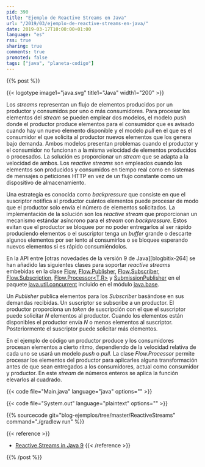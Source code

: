 ```yaml
---
pid: 390
title: "Ejemplo de Reactive Streams en Java"
url: "/2019/03/ejemplo-de-reactive-streams-en-java/"
date: 2019-03-17T10:00:00+01:00
language: "es"
rss: true
sharing: true
comments: true
promoted: false
tags: ["java", "planeta-codigo"]
---
```


{{% post %}}

{{< logotype image1="java.svg" title1="Java" width1="200" >}}

Los _streams_ representan un flujo de elementos producidos por un productor y consumidos por uno o más consumidores. Para procesar los elementos del _stream_ se pueden emplear dos modelos, el modelo _push_ donde el productor produce elementos para el consumidor que es avisado cuando hay un nuevo elemento disponible y el modelo _pull_ en el que es el consumidor el que solicita al productor nuevos elementos que los genera bajo demanda. Ambos modelos presentan problemas cuando el productor y el consumidor no funcionan a la misma velocidad de elementos producidos o procesados. La solución es proporcionar un _stream_ que se adapta a la velocidad de ambos. Los _reactive streams_ son empleados cuando los elementos son producidos y consumidos en tiempo real como en sistemas de mensajes o peticiones HTTP en vez de un flujo constante como un dispositivo de almacenamiento.

Una estrategia es conocida como _backpressure_ que consiste en que el suscriptor notifica al productor cuántos elementos puede procesar de modo que el productor solo envía el número de elementos solicitados. La implementación de la solución son los _reactive stream_ que proporcionan un mecanismo estándar asíncrono para el _stream_ con _backpressure_. Estos evitan que el productor se bloquee por no poder entregarlos al ser rápido produciendo elementos o el suscriptor tenga un _buffer_ grande o descarte algunos elementos por ser lento al consumirlos o se bloquee esperando nuevos elementos si es rápido consumiéndolos.

En la API entre [otras novedades de la versión 9 de Java][blogbitix-264] se han añadido las siguientes clases para soportar _reactive streams_ embebidas en la clase [Flow](https://docs.oracle.com/en/java/javase/11/docs/api/java.base/java/util/concurrent/Flow.html), [Flow.Publisher<T>](https://docs.oracle.com/en/java/javase/11/docs/api/java.base/java/util/concurrent/Flow.Publisher.html), [Flow.Subscriber<T>](https://docs.oracle.com/en/java/javase/11/docs/api/java.base/java/util/concurrent/Flow.Subscriber.html), [Flow.Subscription](https://docs.oracle.com/en/java/javase/11/docs/api/java.base/java/util/concurrent/Flow.Subscription.html), [Flow.Processor<T,R>](https://docs.oracle.com/en/java/javase/11/docs/api/java.base/java/util/concurrent/Flow.Processor.html) y [SubmissionPublisher<T>](https://docs.oracle.com/en/java/javase/11/docs/api/java.base/java/util/concurrent/SubmissionPublisher.html) en el paquete [java.util.concurrent](https://docs.oracle.com/en/java/javase/11/docs/api/java.base/java/util/concurrent/package-summary.html) incluido en el módulo [java.base](https://docs.oracle.com/en/java/javase/11/docs/api/java.base/module-summary.html).

Un _Publisher_ publica elementos para los _Subscriber_ basándose en sus demandas recibidas. Un suscriptor se subscribe a un productor. El productor proporciona un _token_ de suscripción con el que el suscriptor puede solicitar _N_ elementos al productor. Cuando los elementos están disponibles el productor envía _N_ o menos elementos al suscriptor. Posteriormente el suscriptor puede solicitar más elementos.

En el ejemplo de código un productor produce y los consumidores procesan elementos a cierto ritmo, dependiendo de la velocidad relativa de cada uno se usará un modelo _push_ o _pull_. La clase _Flow.Processor_ permite procesar los elementos del productor para aplicarles alguna transformación antes de que sean entregados a los consumidores, actual como consumidor y productor. En este _stream_ de números enteros se aplica la función elevarlos al cuadrado.

{{< code file="Main.java" language="java" options="" >}}

{{< code file="System.out" language="plaintext" options="" >}}

{{% sourcecode git="blog-ejemplos/tree/master/ReactiveStreams" command="./gradlew run" %}}

{{< reference >}}
* [Reactive Streams in Java 9](https://dzone.com/articles/reactive-streams-in-java-9)
{{< /reference >}}

{{% /post %}}
